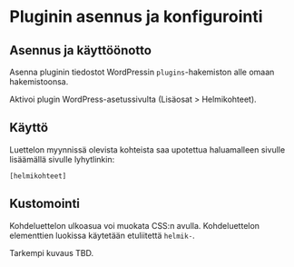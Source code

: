 # Pluginin asennus ja konfigurointi

## Asennus ja käyttöönotto

Asenna pluginin tiedostot WordPressin `plugins`-hakemiston alle omaan hakemistoonsa.

Aktivoi plugin WordPress-asetussivulta (Lisäosat > Helmikohteet).

## Käyttö

Luettelon myynnissä olevista kohteista saa upotettua haluamalleen sivulle lisäämällä sivulle lyhytlinkin:

```
[helmikohteet]
````

## Kustomointi

Kohdeluettelon ulkoasua voi muokata CSS:n avulla. Kohdeluettelon elementtien luokissa käytetään etuliitettä `helmik-`.

Tarkempi kuvaus TBD.
